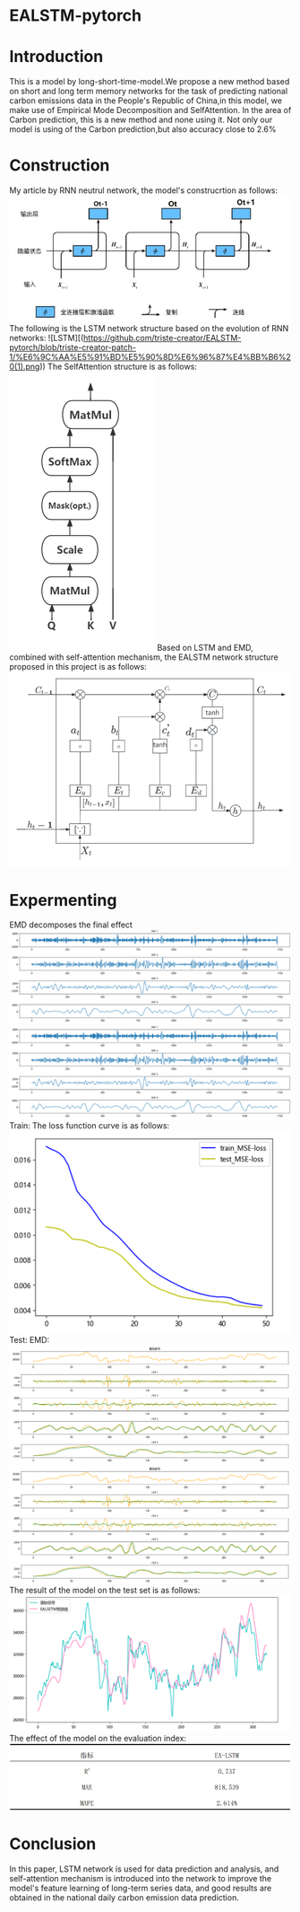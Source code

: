 # EALSTM-pytorch
# Introduction
  This is a model by long-short-time-model.We propose a new method based on short and long term memory networks for the task of predicting national carbon emissions data in the People's Republic of China,in this model,  we make use of Empirical Mode Decomposition and SelfAttention. In the area of Carbon prediction, this is a new method and none using it. Not only our model is using of the Carbon prediction,but also accuracy close to 2.6% 
# Construction
My article by RNN neutrul network, the model's construcrtion as follows:
![RNN](https://github.com/triste-creator/EALSTM-pytorch/blob/triste-creator-patch-1/RNN%E7%BB%93%E6%9E%84.png)
The following is the LSTM network structure based on the evolution of RNN networks:
![LSTM][(https://github.com/triste-creator/EALSTM-pytorch/blob/triste-creator-patch-1/%E6%9C%AA%E5%91%BD%E5%90%8D%E6%96%87%E4%BB%B6%20(1).png))
The SelfAttention structure is as follows:
![SelfAttention](https://github.com/triste-creator/EALSTM-pytorch/blob/triste-creator-patch-1/%E6%B3%A8%E6%84%8F%E5%8A%9B.png)
Based on LSTM and EMD, combined with self-attention mechanism, the EALSTM network structure proposed in this project is as follows:
![EALSTM](https://github.com/triste-creator/EALSTM-pytorch/blob/triste-creator-patch-1/%E6%9C%AA%E5%91%BD%E5%90%8D%E6%96%87%E4%BB%B6%20(1).png)
# Expermenting
EMD decomposes the final effect
![EMD1-4](https://github.com/triste-creator/EALSTM-pytorch/blob/triste-creator-patch-1/%E5%8E%9F%E7%A5%9EEMD2.png)
![EMD5-8](https://github.com/triste-creator/EALSTM-pytorch/blob/triste-creator-patch-1/%E5%8E%9F%E7%A5%9EEMD2.png)
Train:
The loss function curve is as follows:
![MSE Loss Fuction](https://github.com/triste-creator/EALSTM-pytorch/blob/triste-creator-patch-1/MSE%E6%9B%B2%E7%BA%BF.png)
Test:
EMD:
![EMD Prediction 1-4](https://github.com/triste-creator/EALSTM-pytorch/blob/triste-creator-patch-1/EMD1.png)
![EMD Prediction 5-8](https://github.com/triste-creator/EALSTM-pytorch/blob/triste-creator-patch-1/EMD1.png)
The result of the model on the test set is as follows:
![Test Data](https://github.com/triste-creator/EALSTM-pytorch/blob/triste-creator-patch-1/%E9%A2%84%E6%B5%8B%E7%BA%BF%E6%80%A7%E5%9B%BE.png)
The effect of the model on the evaluation index:
![Evaluation](https://github.com/triste-creator/EALSTM-pytorch/blob/triste-creator-patch-1/1.png)
# Conclusion
  In this paper, LSTM network is used for data prediction and analysis, and self-attention mechanism is introduced into the network to improve the model's feature learning of long-term series data, and good results are obtained in the national daily carbon emission data prediction.
